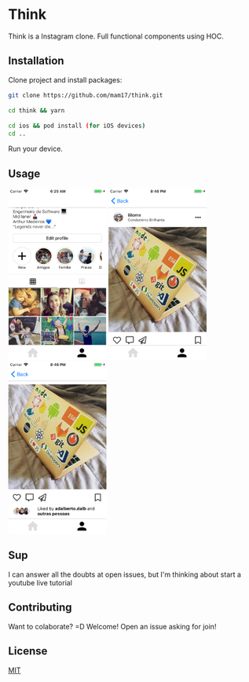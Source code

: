# Think

Think is a Instagram clone. Full functional components using HOC.
## Installation

Clone project and install packages:

```bash
git clone https://github.com/mam17/think.git
```
```bash
cd think && yarn
```
```bash
cd ios && pod install (for iOS devices)
cd ..
```


Run your device.

## Usage
<img src="/images/stage1.png" width="200" height="350"  > <img src="/images/stage2.png" width="200" height="350"  > <img src="/images/stage3.png" width="200" height="350"  >

## Sup
I can answer all the doubts at open issues, but I'm thinking about start a youtube live tutorial

## Contributing
Want to colaborate? =D Welcome! Open an issue asking for join!

## License
[MIT](https://choosealicense.com/licenses/mit/)
